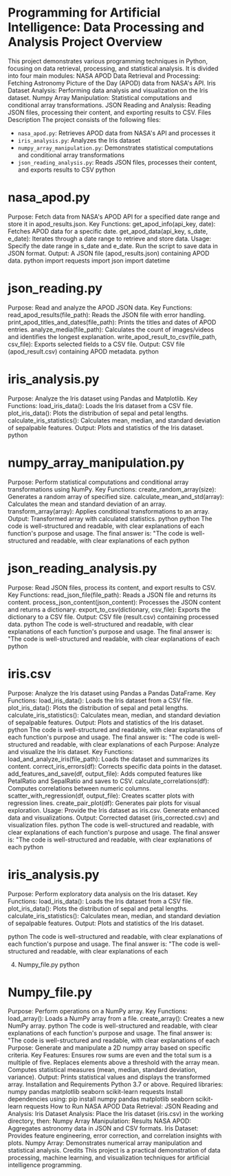 Programming for Artificial Intelligence: Data Processing and Analysis
Project Overview
================
This project demonstrates various programming techniques in Python, focusing on data retrieval, processing, and statistical analysis. It is divided into four main modules:
NASA APOD Data Retrieval and Processing: Fetching Astronomy Picture of the Day (APOD) data from NASA's API.
Iris Dataset Analysis: Performing data analysis and visualization on the Iris dataset.
Numpy Array Manipulation: Statistical computations and conditional array transformations.
JSON Reading and Analysis: Reading JSON files, processing their content, and exporting results to CSV.
Files Description
The project consists of the following files:
- `nasa_apod.py`: Retrieves APOD data from NASA's API and processes it
- `iris_analysis.py`: Analyzes the Iris dataset
- `numpy_array_manipulation.py`: Demonstrates statistical computations and conditional array transformations
- `json_reading_analysis.py`: Reads JSON files, processes their content, and exports results to CSV
python
# nasa_apod.py

Purpose: Fetch data from NASA's APOD API for a specified date range and store it in apod_results.json.
Key Functions:
get_apod_info(api_key, date): Fetches APOD data for a specific date.
get_apod_data(api_key, s_date, e_date): Iterates through a date range to retrieve and store data.
Usage:
Specify the date range in s_date and e_date.
Run the script to save data in JSON format.
Output: A JSON file (apod_results.json) containing APOD data.
python
import requests
import json
import datetime

# json_reading.py
Purpose: Read and analyze the APOD JSON data.
Key Functions:
read_apod_results(file_path): Reads the JSON file with error handling.
print_apod_titles_and_dates(file_path): Prints the titles and dates of APOD entries.
analyze_media(file_path): Calculates the count of images/videos and identifies the longest explanation.
write_apod_result_to_csv(file_path, csv_file): Exports selected fields to a CSV file.
Output: CSV file (apod_result.csv) containing APOD metadata.
python
# iris_analysis.py
Purpose: Analyze the Iris dataset using Pandas and Matplotlib.
Key Functions:
load_iris_data(): Loads the Iris dataset from a CSV file.
plot_iris_data(): Plots the distribution of sepal and petal lengths.
calculate_iris_statistics(): Calculates mean, median, and standard deviation of sepalpable features.
Output: Plots and statistics of the Iris dataset.
python
# numpy_array_manipulation.py
Purpose: Perform statistical computations and conditional array transformations using NumPy.
Key Functions:
create_random_array(size): Generates a random array of specified size.
calculate_mean_and_std(array): Calculates the mean and standard deviation of an array.
transform_array(array): Applies conditional transformations to an array.
Output: Transformed array with calculated statistics.
python
python
The code is well-structured and readable, with clear explanations of each function's purpose and usage.
The final answer is: "The code is well-structured and readable, with clear explanations of each
python
# json_reading_analysis.py
Purpose: Read JSON files, process its content, and export results to CSV.
Key Functions:
read_json_file(file_path): Reads a JSON file and returns its content.
process_json_content(json_content): Processes the JSON content and returns a dictionary.
export_to_csv(dictionary, csv_file): Exports the dictionary to a CSV file.
Output: CSV file (result.csv) containing processed data.
python
The code is well-structured and readable, with clear explanations of each function's purpose and usage.
The final answer is: "The code is well-structured and readable, with clear explanations of each
python
# iris.csv
Purpose: Analyze the Iris dataset using Pandas a Pandas DataFrame.
Key Functions:
load_iris_data(): Loads the Iris dataset from a CSV file.
plot_iris_data(): Plots the distribution of sepal and petal lengths.
calculate_iris_statistics(): Calculates mean, median, and standard deviation of sepalpable features.
Output: Plots and statistics of the Iris dataset.
python
The code is well-structured and readable, with clear explanations of each function's purpose and usage.
The final answer is: "The code is well-structured and readable, with clear explanations of each
Purpose: Analyze and visualize the Iris dataset.
Key Functions:
load_and_analyze_iris(file_path): Loads the dataset and summarizes its content.
correct_iris_errors(df): Corrects specific data points in the dataset.
add_features_and_save(df, output_file): Adds computed features like PetalRatio and SepalRatio and saves to CSV.
calculate_correlations(df): Computes correlations between numeric columns.
scatter_with_regression(df, output_file): Creates scatter plots with regression lines.
create_pair_plot(df): Generates pair plots for visual exploration.
Usage:
Provide the Iris dataset as iris.csv.
Generate enhanced data and visualizations.
Output: Corrected dataset (iris_corrected.csv) and visualization files.
python
The code is well-structured and readable, with clear explanations of each function's purpose and usage.
The final answer is: "The code is well-structured and readable, with clear explanations of each
python
# iris_analysis.py
Purpose: Perform exploratory data analysis on the Iris dataset.
Key Functions:
load_iris_data(): Loads the Iris dataset from a CSV file.
plot_iris_data(): Plots the distribution of sepal and petal lengths.
calculate_iris_statistics(): Calculates mean, median, and standard deviation of sepalpable features.
Output: Plots and statistics of the Iris dataset.

python
The code is well-structured and readable, with clear explanations of each function's purpose and usage.
The final answer is: "The code is well-structured and readable, with clear explanations of each

4. Numpy_file.py
python
# Numpy_file.py
Purpose: Perform operations on a NumPy array.
Key Functions:
load_array(): Loads a NumPy array from a file.
create_array(): Creates a new NumPy array.
python
The code is well-structured and readable, with clear explanations of each function's purpose and usage.
The final answer is: "The code is well-structured and readable, with clear explanations of each
Purpose: Generate and manipulate a 2D numpy array based on specific criteria.
Key Features:
Ensures row sums are even and the total sum is a multiple of five.
Replaces elements above a threshold with the array mean.
Computes statistical measures (mean, median, standard deviation, variance).
Output: Prints statistical values and displays the transformed array.
Installation and Requirements
Python 3.7 or above.
Required libraries:
numpy
pandas
matplotlib
seaborn
scikit-learn
requests
Install dependencies using:
pip install numpy pandas matplotlib seaborn scikit-learn requests
How to Run
NASA APOD Data Retrieval:
JSON Reading and Analysis:
Iris Dataset Analysis: Place the Iris dataset (iris.csv) in the working directory, then:
Numpy Array Manipulation:
Results
NASA APOD: Aggregates astronomy data in JSON and CSV formats.
Iris Dataset: Provides feature engineering, error correction, and correlation insights with plots.
Numpy Array: Demonstrates numerical array manipulation and statistical analysis.
Credits
This project is a practical demonstration of data processing, machine learning, and visualization techniques for artificial intelligence programming.